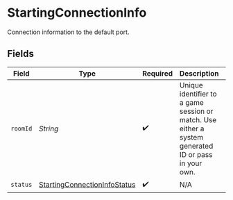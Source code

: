 # StartingConnectionInfo

Connection information to the default port.


## Fields

| Field                                                                                               | Type                                                                                                | Required                                                                                            | Description                                                                                         | Example                                                                                             |
| --------------------------------------------------------------------------------------------------- | --------------------------------------------------------------------------------------------------- | --------------------------------------------------------------------------------------------------- | --------------------------------------------------------------------------------------------------- | --------------------------------------------------------------------------------------------------- |
| `roomId`                                                                                            | *String*                                                                                            | :heavy_check_mark:                                                                                  | Unique identifier to a game session or match. Use either a system generated ID or pass in your own. | 2swovpy1fnunu                                                                                       |
| `status`                                                                                            | [StartingConnectionInfoStatus](../../models/shared/StartingConnectionInfoStatus.md)                 | :heavy_check_mark:                                                                                  | N/A                                                                                                 |                                                                                                     |